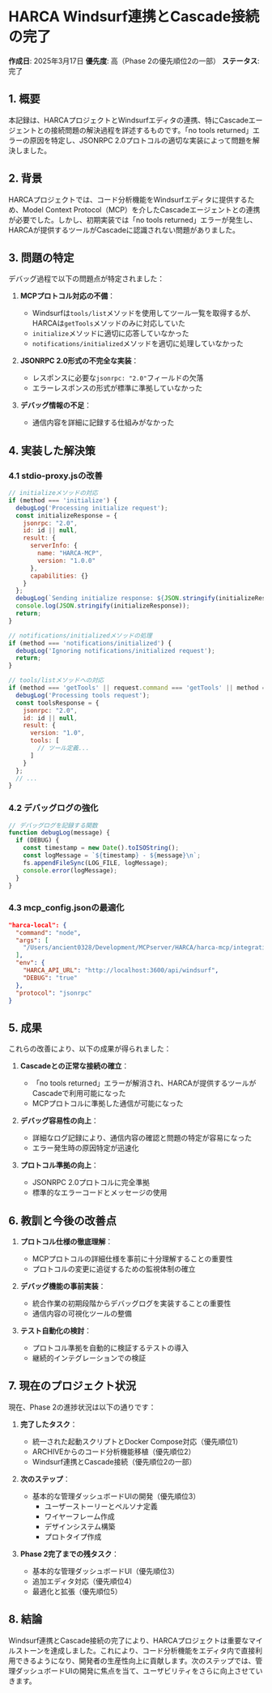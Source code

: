 # HARCA Windsurf連携とCascade接続の完了

**作成日**: 2025年3月17日
**優先度**: 高（Phase 2の優先順位2の一部）
**ステータス**: 完了

## 1. 概要

本記録は、HARCAプロジェクトとWindsurfエディタの連携、特にCascadeエージェントとの接続問題の解決過程を詳述するものです。「no tools returned」エラーの原因を特定し、JSONRPC 2.0プロトコルの適切な実装によって問題を解決しました。

## 2. 背景

HARCAプロジェクトでは、コード分析機能をWindsurfエディタに提供するため、Model Context Protocol（MCP）を介したCascadeエージェントとの連携が必要でした。しかし、初期実装では「no tools returned」エラーが発生し、HARCAが提供するツールがCascadeに認識されない問題がありました。

## 3. 問題の特定

デバッグ過程で以下の問題点が特定されました：

1. **MCPプロトコル対応の不備**：
   - Windsurfは`tools/list`メソッドを使用してツール一覧を取得するが、HARCAは`getTools`メソッドのみに対応していた
   - `initialize`メソッドに適切に応答していなかった
   - `notifications/initialized`メソッドを適切に処理していなかった

2. **JSONRPC 2.0形式の不完全な実装**：
   - レスポンスに必要な`jsonrpc: "2.0"`フィールドの欠落
   - エラーレスポンスの形式が標準に準拠していなかった

3. **デバッグ情報の不足**：
   - 通信内容を詳細に記録する仕組みがなかった

## 4. 実装した解決策

### 4.1 stdio-proxy.jsの改善

```javascript
// initializeメソッドの対応
if (method === 'initialize') {
  debugLog('Processing initialize request');
  const initializeResponse = {
    jsonrpc: "2.0",
    id: id || null,
    result: {
      serverInfo: {
        name: "HARCA-MCP",
        version: "1.0.0"
      },
      capabilities: {}
    }
  };
  debugLog(`Sending initialize response: ${JSON.stringify(initializeResponse)}`);
  console.log(JSON.stringify(initializeResponse));
  return;
}

// notifications/initializedメソッドの処理
if (method === 'notifications/initialized') {
  debugLog('Ignoring notifications/initialized request');
  return;
}

// tools/listメソッドへの対応
if (method === 'getTools' || request.command === 'getTools' || method === 'tools/list') {
  debugLog('Processing tools request');
  const toolsResponse = {
    jsonrpc: "2.0",
    id: id || null,
    result: {
      version: "1.0",
      tools: [
        // ツール定義...
      ]
    }
  };
  // ...
}
```

### 4.2 デバッグログの強化

```javascript
// デバッグログを記録する関数
function debugLog(message) {
  if (DEBUG) {
    const timestamp = new Date().toISOString();
    const logMessage = `${timestamp} - ${message}\n`;
    fs.appendFileSync(LOG_FILE, logMessage);
    console.error(logMessage);
  }
}
```

### 4.3 mcp_config.jsonの最適化

```json
"harca-local": {
  "command": "node",
  "args": [
    "/Users/ancient0328/Development/MCPserver/HARCA/harca-mcp/integrations/windsurf/stdio-proxy.js"
  ],
  "env": {
    "HARCA_API_URL": "http://localhost:3600/api/windsurf",
    "DEBUG": "true"
  },
  "protocol": "jsonrpc"
}
```

## 5. 成果

これらの改善により、以下の成果が得られました：

1. **Cascadeとの正常な接続の確立**：
   - 「no tools returned」エラーが解消され、HARCAが提供するツールがCascadeで利用可能になった
   - MCPプロトコルに準拠した通信が可能になった

2. **デバッグ容易性の向上**：
   - 詳細なログ記録により、通信内容の確認と問題の特定が容易になった
   - エラー発生時の原因特定が迅速化

3. **プロトコル準拠の向上**：
   - JSONRPC 2.0プロトコルに完全準拠
   - 標準的なエラーコードとメッセージの使用

## 6. 教訓と今後の改善点

1. **プロトコル仕様の徹底理解**：
   - MCPプロトコルの詳細仕様を事前に十分理解することの重要性
   - プロトコルの変更に追従するための監視体制の確立

2. **デバッグ機能の事前実装**：
   - 統合作業の初期段階からデバッグログを実装することの重要性
   - 通信内容の可視化ツールの整備

3. **テスト自動化の検討**：
   - プロトコル準拠を自動的に検証するテストの導入
   - 継続的インテグレーションでの検証

## 7. 現在のプロジェクト状況

現在、Phase 2の進捗状況は以下の通りです：

1. **完了したタスク**：
   - 統一された起動スクリプトとDocker Compose対応（優先順位1）
   - ARCHIVEからのコード分析機能移植（優先順位2）
   - Windsurf連携とCascade接続（優先順位2の一部）

2. **次のステップ**：
   - 基本的な管理ダッシュボードUIの開発（優先順位3）
     - ユーザーストーリーとペルソナ定義
     - ワイヤーフレーム作成
     - デザインシステム構築
     - プロトタイプ作成

3. **Phase 2完了までの残タスク**：
   - 基本的な管理ダッシュボードUI（優先順位3）
   - 追加エディタ対応（優先順位4）
   - 最適化と拡張（優先順位5）

## 8. 結論

Windsurf連携とCascade接続の完了により、HARCAプロジェクトは重要なマイルストーンを達成しました。これにより、コード分析機能をエディタ内で直接利用できるようになり、開発者の生産性向上に貢献します。次のステップでは、管理ダッシュボードUIの開発に焦点を当て、ユーザビリティをさらに向上させていきます。
